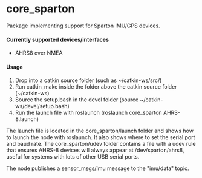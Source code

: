 # core_sparton
Package implementing support for Sparton IMU/GPS devices.

#### Currently supported devices/interfaces
* AHRS8 over NMEA

#### Usage
1. Drop into a catkin source folder (such as ~/catkin-ws/src/)
2. Run catkin_make inside the folder above the catkin source folder (~/catkin-ws)
3. Source the setup.bash in the devel folder (source ~/catkin-ws/devel/setup.bash)
4. Run the launch file with roslaunch (roslaunch core_sparton AHRS-8.launch)

The launch file is located in the core_sparton/launch folder and shows how to launch the node with roslaunch. It also shows where to set the serial port and baud rate. The core_sparton/udev folder contains a file with a udev rule that ensures AHRS-8 devices will always appear at /dev/sparton/ahrs8, useful for systems with lots of other USB serial ports.

The node publishes a sensor_msgs/Imu message to the "imu/data" topic.

